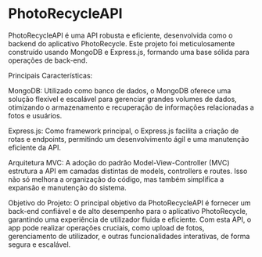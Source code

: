 # PhotoRecycleAPI
 PhotoRecycleAPI é uma API robusta e eficiente, desenvolvida como o backend do aplicativo PhotoRecycle. Este projeto foi meticulosamente construído usando MongoDB e Express.js, formando uma base sólida para operações de back-end.

Principais Características:

MongoDB: Utilizado como banco de dados, o MongoDB oferece uma solução flexível e escalável para gerenciar grandes volumes de dados, otimizando o armazenamento e recuperação de informações relacionadas a fotos e usuários.

Express.js: Como framework principal, o Express.js facilita a criação de rotas e endpoints, permitindo um desenvolvimento ágil e uma manutenção eficiente da API.

Arquitetura MVC: A adoção do padrão Model-View-Controller (MVC) estrutura a API em camadas distintas de models, controllers e routes. Isso não só melhora a organização do código, mas também simplifica a expansão e manutenção do sistema.

Objetivo do Projeto:
O principal objetivo da PhotoRecycleAPI é fornecer um back-end confiável e de alto desempenho para o aplicativo PhotoRecycle, garantindo uma experiência de utilizador fluida e eficiente. Com esta API, o app pode realizar operações cruciais, como upload de fotos, gerenciamento de utilizador, e outras funcionalidades interativas, de forma segura e escalável.
